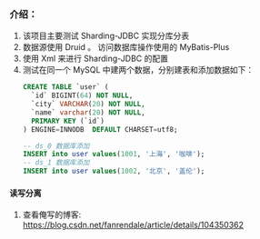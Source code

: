 ### 介绍：
1. 该项目主要测试 Sharding-JDBC 实现分库分表
2. 数据源使用 Druid 。 访问数据库操作使用的 MyBatis-Plus
3. 使用 Xml 来进行 Sharding-JDBC 的配置
4. 测试在同一个 MySQL 中建两个数据，分别建表和添加数据如下：
    ```sql
    CREATE TABLE `user` (
      `id` BIGINT(64) NOT NULL,
      `city` VARCHAR(20) NOT NULL,
      `name` varchar(20) NOT NULL,
      PRIMARY KEY (`id`)
    ) ENGINE=INNODB  DEFAULT CHARSET=utf8;
    
    -- ds_0 数据库添加
    INSERT into user values(1001, '上海', '咖啡');
    -- ds_1 数据库添加
    INSERT into user values(1002, '北京', '盖伦');
    ```
#### 读写分离
1. 查看俺写的博客: https://blog.csdn.net/fanrendale/article/details/104350362